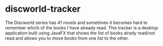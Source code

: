 # discworld-tracker

The Discworld series has 41 novels and sometimes it becomes hard to remember which of the books I have already read.
This tracker is a desktop application built using JavaFX that shows the list of books alrady read/not read and allows you to move books from one list to the other. 

